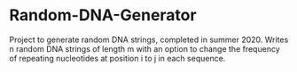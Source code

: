 # Random-DNA-Generator
Project to generate random DNA strings, completed in summer 2020.
Writes n random DNA strings of length m with an option to change the frequency of repeating nucleotides at position i to j in each sequence.
